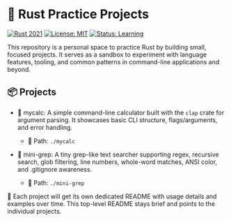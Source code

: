 # 🦀 Rust Practice Projects

[![Rust 2021](https://img.shields.io/badge/rust-2021%20edition-orange?logo=rust&logoColor=white)](#)
[![License: MIT](https://img.shields.io/badge/License-MIT-blue.svg)](LICENSE)
[![Status: Learning](https://img.shields.io/badge/status-learning-6aa84f.svg)](#)

This repository is a personal space to practice Rust by building small, focused projects. It serves as a sandbox to experiment with language features, tooling, and common patterns in command-line applications and beyond.

## 📦 Projects

- 🧮 mycalc: A simple command-line calculator built with the `clap` crate for argument parsing. It showcases basic CLI structure, flags/arguments, and error handling.
  - 📂 Path: `./mycalc`

- 🔎 mini-grep: A tiny grep-like text searcher supporting regex, recursive search, glob filtering, line numbers, whole-word matches, ANSI color, and .gitignore awareness.
  - 📂 Path: `./mini-grep`

📘 Each project will get its own dedicated README with usage details and examples over time. This top-level README stays brief and points to the individual projects.
